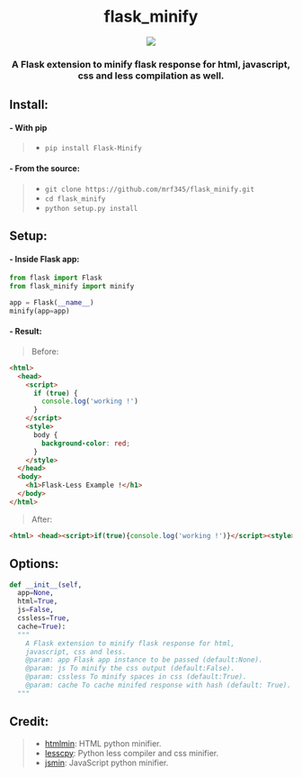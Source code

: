 <h1 align='center'> flask_minify </h1>
<p align='center'>
<a href='https://travis-ci.com/mrf345/flask_minify'><img src='https://travis-ci.com/mrf345/flask_minify.svg?branch=master'></a>
</p>
<h3 align='center'>A Flask extension to minify flask response for html, javascript, css and less compilation as well.</h3>

## Install:
#### - With pip
> - `pip install Flask-Minify` <br />

#### - From the source:
> - `git clone https://github.com/mrf345/flask_minify.git`<br />
> - `cd flask_minify` <br />
> - `python setup.py install`

## Setup:
#### - Inside Flask app:

```python
from flask import Flask
from flask_minify import minify

app = Flask(__name__)
minify(app=app)
```

#### - Result:

> Before:
```html
<html>
  <head>
    <script>
      if (true) {
      	console.log('working !')
      }
    </script>
    <style>
      body {
      	background-color: red;
      }
    </style>
  </head>
  <body>
    <h1>Flask-Less Example !</h1>
  </body>
</html>
```
> After:
```html
<html> <head><script>if(true){console.log('working !')}</script><style>body{background-color:red;}</style></head> <body> <h1>Flask-Less Example !</h1> </body> </html>
```

## Options:
```python
def __init__(self,
  app=None,
  html=True,
  js=False,
  cssless=True,
  cache=True):
  """
    A Flask extension to minify flask response for html,
    javascript, css and less.
    @param: app Flask app instance to be passed (default:None).
    @param: js To minify the css output (default:False).
    @param: cssless To minify spaces in css (default:True).
    @param: cache To cache minifed response with hash (default: True).
  """
```

## Credit:
> - [htmlmin][1322354e]: HTML python minifier.
> - [lesscpy][1322353e]: Python less compiler and css minifier.
> - [jsmin][1322355e]: JavaScript python minifier.

[1322353e]: https://github.com/lesscpy/lesscpy "lesscpy repo"
[1322354e]: https://github.com/mankyd/htmlmin "htmlmin repo"
[1322355e]: https://github.com/tikitu/jsmin "jsmin repo"